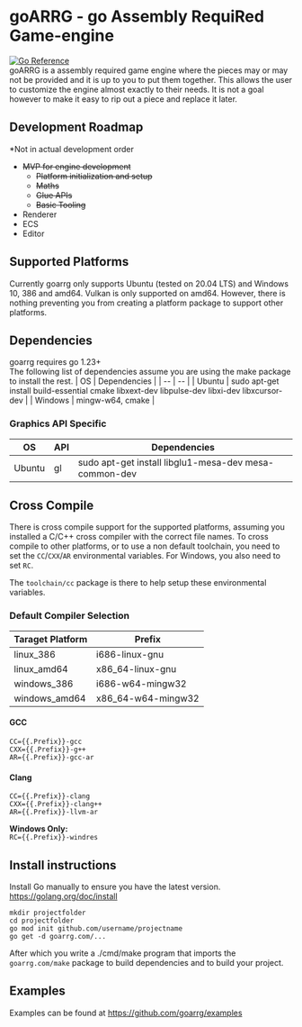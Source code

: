 # goARRG - go Assembly RequiRed Game-engine
[![Go Reference](https://pkg.go.dev/badge/goarrg.com.svg)](https://pkg.go.dev/goarrg.com)<br/>
goARRG is a assembly required game engine where the pieces may or may not be provided and it is up to you to put them together.
This allows the user to customize the engine almost exactly to their needs.
It is not a goal however to make it easy to rip out a piece and replace it later.

## Development Roadmap
*Not in actual development order
 - ~~MVP for engine development~~
	 - ~~Platform initialization and setup~~
	 - ~~Maths~~
	 - ~~Glue APIs~~
	 - ~~Basic Tooling~~
 - Renderer
 - ECS
 - Editor

## Supported Platforms
Currently goarrg only supports Ubuntu (tested on 20.04 LTS) and Windows 10, 386 and amd64. Vulkan is only supported on amd64.
However, there is nothing preventing you from creating a platform package to support other platforms.

## Dependencies

goarrg requires go 1.23+<br>
The following list of dependencies assume you are using the make package to install the rest.
| OS | Dependencies |
| -- | -- |
| Ubuntu | sudo apt-get install build-essential cmake libxext-dev libpulse-dev libxi-dev libxcursor-dev |
| Windows | mingw-w64, cmake |

### Graphics API Specific
| OS | API | Dependencies |
| -- | -- | -- |
| Ubuntu | gl | sudo apt-get install libglu1-mesa-dev mesa-common-dev |

## Cross Compile
There is cross compile support for the supported platforms, assuming you installed a C/C++ cross compiler with the correct file names. To cross compile to other platforms, or to use a non default toolchain, you need to set the `CC`/`CXX`/`AR` environmental variables. For Windows, you also need to set `RC`.

The `toolchain/cc` package is there to help setup these environmental variables.

### Default Compiler Selection
| Taraget Platform | Prefix |
| -- | -- |
| linux_386 | i686-linux-gnu |
| linux_amd64 | x86_64-linux-gnu |
| windows_386 | i686-w64-mingw32 |
| windows_amd64 | x86_64-w64-mingw32 |

#### GCC
`CC={{.Prefix}}-gcc`<br>
`CXX={{.Prefix}}-g++`<br>
`AR={{.Prefix}}-gcc-ar`<br>
#### Clang
`CC={{.Prefix}}-clang`<br>
`CXX={{.Prefix}}-clang++`<br>
`AR={{.Prefix}}-llvm-ar`<br>

**Windows Only:**<br>
`RC={{.Prefix}}-windres`

## Install instructions

Install Go manually to ensure you have the latest version.<br/>
https://golang.org/doc/install

<pre><code>mkdir projectfolder
cd projectfolder
go mod init github.com/username/projectname
go get -d goarrg.com/...
</code></pre>

After which you write a ./cmd/make program that imports the `goarrg.com/make` package to build dependencies and to build your project.

## Examples
Examples can be found at https://github.com/goarrg/examples
